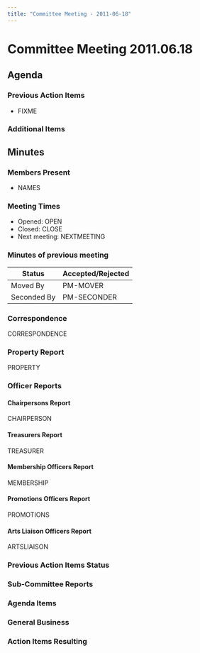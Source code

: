 ```yaml
---
title: "Committee Meeting - 2011-06-18"
---
```

# Committee Meeting 2011.06.18

## Agenda

### Previous Action Items

-   FIXME

### Additional Items

## Minutes

### Members Present

-   NAMES

### Meeting Times

-   Opened: OPEN
-   Closed: CLOSE
-   Next meeting: NEXTMEETING

### Minutes of previous meeting

| Status      | Accepted/Rejected |
|-------------|-------------------|
| Moved By    | PM-MOVER          |
| Seconded By | PM-SECONDER       |

### Correspondence

CORRESPONDENCE

### Property Report

PROPERTY

### Officer Reports

#### Chairpersons Report

CHAIRPERSON

#### Treasurers Report

TREASURER

#### Membership Officers Report

MEMBERSHIP

#### Promotions Officers Report

PROMOTIONS

#### Arts Liaison Officers Report

ARTSLIAISON

### Previous Action Items Status

### Sub-Committee Reports

### Agenda Items

### General Business

### Action Items Resulting
